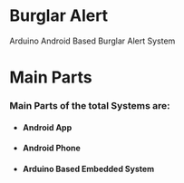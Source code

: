 # Burglar Alert
Arduino Android Based Burglar Alert System

# Main Parts
### Main Parts of the total Systems are:
* #### Android App
* #### Android Phone
* #### Arduino Based Embedded System
